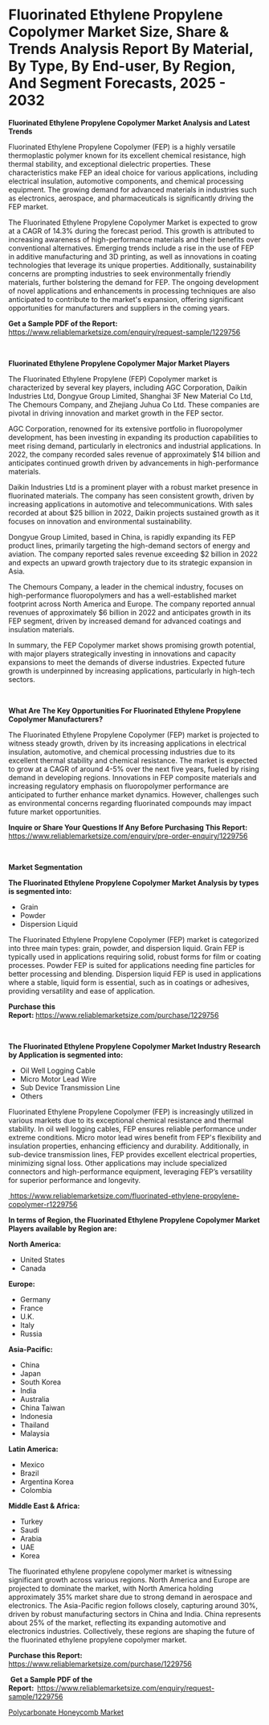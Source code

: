 <p><h1>Fluorinated Ethylene Propylene Copolymer Market Size, Share & Trends Analysis Report By Material, By Type, By End-user, By Region, And Segment Forecasts, 2025 - 2032</h1></p><p><strong>Fluorinated Ethylene Propylene Copolymer Market Analysis and Latest Trends</strong></p>
<p><p>Fluorinated Ethylene Propylene Copolymer (FEP) is a highly versatile thermoplastic polymer known for its excellent chemical resistance, high thermal stability, and exceptional dielectric properties. These characteristics make FEP an ideal choice for various applications, including electrical insulation, automotive components, and chemical processing equipment. The growing demand for advanced materials in industries such as electronics, aerospace, and pharmaceuticals is significantly driving the FEP market.</p><p>The Fluorinated Ethylene Propylene Copolymer Market is expected to grow at a CAGR of 14.3% during the forecast period. This growth is attributed to increasing awareness of high-performance materials and their benefits over conventional alternatives. Emerging trends include a rise in the use of FEP in additive manufacturing and 3D printing, as well as innovations in coating technologies that leverage its unique properties. Additionally, sustainability concerns are prompting industries to seek environmentally friendly materials, further bolstering the demand for FEP. The ongoing development of novel applications and enhancements in processing techniques are also anticipated to contribute to the market's expansion, offering significant opportunities for manufacturers and suppliers in the coming years.</p></p>
<p><strong>Get a Sample PDF of the Report:&nbsp;</strong> <a href="https://www.reliablemarketsize.com/enquiry/request-sample/1229756?utm_campaign=2626&utm_medium=2&utm_source=Github&utm_content=ia&utm_term=01042025&utm_id=fluorinated-ethylene-propylene-copolymer">https://www.reliablemarketsize.com/enquiry/request-sample/1229756</a></p>
<p>&nbsp;</p>
<p><strong>Fluorinated Ethylene Propylene Copolymer Major Market Players</strong></p>
<p><p>The Fluorinated Ethylene Propylene (FEP) Copolymer market is characterized by several key players, including AGC Corporation, Daikin Industries Ltd, Dongyue Group Limited, Shanghai 3F New Material Co Ltd, The Chemours Company, and Zhejiang Juhua Co Ltd. These companies are pivotal in driving innovation and market growth in the FEP sector.</p><p>AGC Corporation, renowned for its extensive portfolio in fluoropolymer development, has been investing in expanding its production capabilities to meet rising demand, particularly in electronics and industrial applications. In 2022, the company recorded sales revenue of approximately $14 billion and anticipates continued growth driven by advancements in high-performance materials.</p><p>Daikin Industries Ltd is a prominent player with a robust market presence in fluorinated materials. The company has seen consistent growth, driven by increasing applications in automotive and telecommunications. With sales recorded at about $25 billion in 2022, Daikin projects sustained growth as it focuses on innovation and environmental sustainability.</p><p>Dongyue Group Limited, based in China, is rapidly expanding its FEP product lines, primarily targeting the high-demand sectors of energy and aviation. The company reported sales revenue exceeding $2 billion in 2022 and expects an upward growth trajectory due to its strategic expansion in Asia.</p><p>The Chemours Company, a leader in the chemical industry, focuses on high-performance fluoropolymers and has a well-established market footprint across North America and Europe. The company reported annual revenues of approximately $6 billion in 2022 and anticipates growth in its FEP segment, driven by increased demand for advanced coatings and insulation materials.</p><p>In summary, the FEP Copolymer market shows promising growth potential, with major players strategically investing in innovations and capacity expansions to meet the demands of diverse industries. Expected future growth is underpinned by increasing applications, particularly in high-tech sectors.</p></p>
<p>&nbsp;</p>
<p><strong>What Are The Key Opportunities For Fluorinated Ethylene Propylene Copolymer Manufacturers?</strong></p>
<p><p>The Fluorinated Ethylene Propylene Copolymer (FEP) market is projected to witness steady growth, driven by its increasing applications in electrical insulation, automotive, and chemical processing industries due to its excellent thermal stability and chemical resistance. The market is expected to grow at a CAGR of around 4-5% over the next five years, fueled by rising demand in developing regions. Innovations in FEP composite materials and increasing regulatory emphasis on fluoropolymer performance are anticipated to further enhance market dynamics. However, challenges such as environmental concerns regarding fluorinated compounds may impact future market opportunities.</p></p>
<p><strong>Inquire or Share Your Questions If Any Before Purchasing This Report:</strong> <a href="https://www.reliablemarketsize.com/enquiry/pre-order-enquiry/1229756?utm_campaign=2626&utm_medium=2&utm_source=Github&utm_content=ia&utm_term=01042025&utm_id=fluorinated-ethylene-propylene-copolymer">https://www.reliablemarketsize.com/enquiry/pre-order-enquiry/1229756</a></p>
<p>&nbsp;</p>
<p><strong>Market Segmentation</strong></p>
<p><strong>The Fluorinated Ethylene Propylene Copolymer Market Analysis by types is segmented into:</strong></p>
<p><ul><li>Grain</li><li>Powder</li><li>Dispersion Liquid</li></ul></p>
<p><p>The Fluorinated Ethylene Propylene Copolymer (FEP) market is categorized into three main types: grain, powder, and dispersion liquid. Grain FEP is typically used in applications requiring solid, robust forms for film or coating processes. Powder FEP is suited for applications needing fine particles for better processing and blending. Dispersion liquid FEP is used in applications where a stable, liquid form is essential, such as in coatings or adhesives, providing versatility and ease of application.</p></p>
<p><strong>Purchase this Report:&nbsp;</strong><a href="https://www.reliablemarketsize.com/purchase/1229756?utm_campaign=2626&utm_medium=2&utm_source=Github&utm_content=ia&utm_term=01042025&utm_id=fluorinated-ethylene-propylene-copolymer">https://www.reliablemarketsize.com/purchase/1229756</a></p>
<p>&nbsp;</p>
<p><strong>The Fluorinated Ethylene Propylene Copolymer Market Industry Research by Application is segmented into:</strong></p>
<p><ul><li>Oil Well Logging Cable</li><li>Micro Motor Lead Wire</li><li>Sub Device Transmission Line</li><li>Others</li></ul></p>
<p><p>Fluorinated Ethylene Propylene Copolymer (FEP) is increasingly utilized in various markets due to its exceptional chemical resistance and thermal stability. In oil well logging cables, FEP ensures reliable performance under extreme conditions. Micro motor lead wires benefit from FEP's flexibility and insulation properties, enhancing efficiency and durability. Additionally, in sub-device transmission lines, FEP provides excellent electrical properties, minimizing signal loss. Other applications may include specialized connectors and high-performance equipment, leveraging FEP’s versatility for superior performance and longevity.</p></p>
<p><a href="https://www.reliablemarketsize.com/fluorinated-ethylene-propylene-copolymer-r1229756?utm_campaign=2626&utm_medium=2&utm_source=Github&utm_content=ia&utm_term=01042025&utm_id=fluorinated-ethylene-propylene-copolymer">&nbsp;https://www.reliablemarketsize.com/fluorinated-ethylene-propylene-copolymer-r1229756</a></p>
<p><strong>In terms of Region, the Fluorinated Ethylene Propylene Copolymer Market Players available by Region are:</strong></p>
<p>
    <p> <strong> North America: </strong>
        <ul>
            <li>United States</li>
            <li>Canada</li>
        </ul>
        </p> 
    <p> <strong> Europe: </strong>
        <ul>
            <li>Germany</li>
            <li>France</li>
            <li>U.K.</li>
            <li>Italy</li>
            <li>Russia</li>
        </ul>
        </p> 
    <p> <strong> Asia-Pacific: </strong>
        <ul>
            <li>China</li>
            <li>Japan</li>
            <li>South Korea</li>
            <li>India</li>
            <li>Australia</li>
            <li>China Taiwan</li>
            <li>Indonesia</li>
            <li>Thailand</li>
            <li>Malaysia</li>
        </ul>
        </p> 
    <p> <strong> Latin America: </strong>
        <ul>
            <li>Mexico</li>
            <li>Brazil</li>
            <li>Argentina Korea</li>
            <li>Colombia</li>
        </ul>
        </p> 
    <p> <strong> Middle East & Africa: </strong>
        <ul>
            <li>Turkey</li>
            <li>Saudi</li>
            <li>Arabia</li>
            <li>UAE</li>
            <li>Korea</li>
        </ul>
    </p>
    </p>
<p><p>The fluorinated ethylene propylene copolymer market is witnessing significant growth across various regions. North America and Europe are projected to dominate the market, with North America holding approximately 35% market share due to strong demand in aerospace and electronics. The Asia-Pacific region follows closely, capturing around 30%, driven by robust manufacturing sectors in China and India. China represents about 25% of the market, reflecting its expanding automotive and electronics industries. Collectively, these regions are shaping the future of the fluorinated ethylene propylene copolymer market.</p></p>
<p><strong>Purchase this Report: </strong><a href="https://www.reliablemarketsize.com/purchase/1229756?utm_campaign=2626&utm_medium=2&utm_source=Github&utm_content=ia&utm_term=01042025&utm_id=fluorinated-ethylene-propylene-copolymer">https://www.reliablemarketsize.com/purchase/1229756</a></p>
<p>&nbsp;<strong>Get a Sample PDF of the Report:&nbsp;&nbsp;</strong><a href="https://www.reliablemarketsize.com/enquiry/request-sample/1229756?utm_campaign=2626&utm_medium=2&utm_source=Github&utm_content=ia&utm_term=01042025&utm_id=fluorinated-ethylene-propylene-copolymer">https://www.reliablemarketsize.com/enquiry/request-sample/1229756</a></p>
<p><strong></strong></p>
<p><p><a href="https://github.com/ccreola81/Market-Research-Report-List-1/blob/main/polycarbonate-honeycomb-market.md?utm_campaign=2626&utm_medium=2&utm_source=Github&utm_content=ia&utm_term=01042025&utm_id=fluorinated-ethylene-propylene-copolymer">Polycarbonate Honeycomb Market</a></p></p>